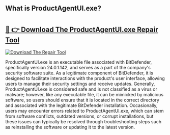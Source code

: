 ## What is ProductAgentUI.exe? 

# <h2><a href="https://exedetect.com/download.php?ProductAgentUI.exe">🔗 👉 Download The ProductAgentUI.exe Repair Tool</a></h2>

[![Download The Repair Tool](https://exedetect.com/download-button.jpg)](https://exedetect.com/download.php?ProductAgentUI.exe)

ProductAgentUI.exe is an executable file associated with BitDefender, specifically version 24.0.1.142, and serves as a part of the company's security software suite. As a legitimate component of BitDefender, it is designed to facilitate interactions with the product's user interface, allowing users to manage their security settings and receive updates. Generally, ProductAgentUI.exe is considered safe and is not classified as a virus or malware; however, like any executable file, it can be mimicked by malicious software, so users should ensure that it is located in the correct directory and associated with the legitimate BitDefender installation. Occasionally, users may encounter errors related to ProductAgentUI.exe, which can stem from software conflicts, outdated versions, or corrupt installations, but these issues can typically be resolved through troubleshooting steps such as reinstalling the software or updating it to the latest version.